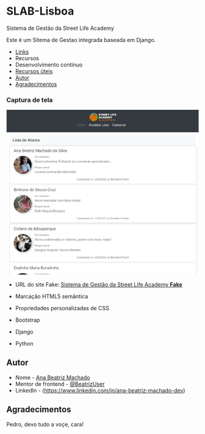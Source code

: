 # SLAB-Lisboa
Sistema de Gestão da Street Life Academy

Este é um Sitema de Gestao integrada baseada em Django.

- [Links](#links)
- Recursos
- Desenvolvimento contínuo
- [Recursos úteis](#useful-resources)
- [Autor](#autor)
- [Agradecimentos](#agradecimentos)


### Captura de tela

![](./screenshot.png)

- URL do site Fake: [Sistema de Gestão da Street Life Academy **Fake**](http://ec2-34-203-28-207.compute-1.amazonaws.com:8000/)


- Marcação HTML5 semântica
- Propriedades personalizadas de CSS
- Bootstrap
- Django
- Python


## Autor

- Nome - [Ana Beatriz Machado](https://www.linkedin.com/in/ana-beatriz-machado-dev)
- Mentor de frontend - [@BeatrizUser](https://www.frontendmentor.io/profile/BeatrizUser)
- LinkedIn - (https://www.linkedin.com/in/ana-beatriz-machado-dev)


## Agradecimentos

Pedro, devo tudo a voçe, cara!

